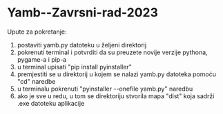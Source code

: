 # Yamb--Zavrsni-rad-2023

Upute za pokretanje:
1) postaviti yamb.py datoteku u željeni direktorij
2) pokrenuti terminal i potvrditi da su preuzete novije verzije pythona, pygame-a i pip-a
3) u terminal upisati "pip install pyinstaller"
4) premjestiti se u direktorij u kojem se nalazi yamb.py datoteka pomoću "cd" naredbe
5) u terminalu pokrenuti "pyinstaller --onefile yamb.py" naredbu
6) ako je sve u redu, u tom se direktoriju stvorila mapa "dist" koja sadrži .exe datoteku aplikacije
